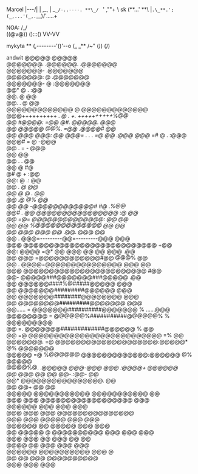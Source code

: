 Marcel
|\---/|
| ,_, |
\_`_/-..----.
**\_/ ` ' ,""+ \ sk
(**...' **\ |`.\_**.';
(_,...'(_,.`\_\_)/'.....+

NOA:
/\_/\
((@v@))
():::()
VV-VV

mykyta
**
(\,--------'()'--o
(\_ \_** /~"
(_)_) (_)_)

andwit
                                           @@@@@    @@@@@                                           
                                     @@@@@@@. .@@@@@@. .@@@@@@@                                     
                               @@@@@@@-                      .@@@@@@@                               
                         @@@@@@@:                @                 .@@@@@@@                         
                   @@@@@@@-                      @                       :@@@@@@@                   
                  @@*                            @                       .     :@@                  
                 @@.                             @                               @@                 
                @@.           .                  @                                @@                
    @@@@@@@@@@@@@                                @                                 @@@@@@@@@@@@@    
   @@@++++++++++             *.                  @                .   +.            ++++++++++%@@   
   @@                             #@@@@:       =@@ @#.       @@@@@.                            @@@  
  @@                                 @@@@@ @@%.       =@@ .@@@@#                                @@  
 @@                                   @@@                  @@@:                                  @@ 
@@@=  .        .  .                    =@                  @@                                   .@@@
  @@@*                                 =#                   @                     .           :@@@  
    @@@#                               =                    @                               -@@@    
       @@          .                   =                    -                              @@@      
       @@                                                                                  @@       
       @@    .                  .                                                          @@       
       @@                                                    @                             #@       
       @#                             @                      +                             :@@      
      @@:                             @                      .:                             @@      
      @@                             *.                       @                             @@      
      @@                             @                        @                 .           @@      
      @@                            .@                        @%                            @@      
      @@                            @@     -@@@@@@@@@@@@#     #@                           .%@@     
     @@#                   .        @@    @@@@@@@@@@@@@@@@    :@                             @@     
     @@                            =@=     @@@@@@@@@@@@@@:     @@                            @@     
     @@                            @@      %@@@@@@@@@@@@@      @@                            @@     
     @@                            @@@      @@@  @@* .@@.     @@@                            @@     
      @@            .               @@@=---------@@=---------@@@                            @@@     
      @@@                            @@@@@@@@@@@@@@@@@@@@@@@@@@                            +@@      
       @@:                           @@@@ =@* @@ @@@ @@ @@  @@@                           .@@       
        @@                            @@@ =@@@@@@@@@@@@#@@ @@@%                           @@        
         @@                        .  @@@@=@@@@@@@@@@@@@@@ @@@                           @@         
         @@@                          @@@@@@@@@@@@@@@@@@@@@@@@                          #@@         
          @@-                          @@@@@###@@@@@@@###@@@@@                         .@@          
           @@                          @@@@@@####%@#####@@@@@                          @@@          
           @@                          @@@@@@@#########@@@@@@                          @@@          
           @@                          @@@@@@@########@@@@@@@@                         @@@          
           @@                         @@@@@@@@#########@@@@@@@                         @@@          
           @@......            =      @@@@@@@##########@@@@@@@      %            ......@@@          
           @@@@@@@@            =      @@@@@@%###########@@@@@@%     %            @@@@@@@@@          
                 @@            =.    @@@@@@@#############@@@@@@     %            @@                 
                 @@            =@    @@@@@@@@@@@@@@@@@@@@@@@@@@    =%            @@                 
                 @@@@@@@.      =@    @@@@@@@@@@@@@@@@@@@@:@@@@@*   @%       @@@@@@@                 
                       @@@@@   =@   %@@@@@@ @@@@@@@@@@@@@:@@@@@@   @%   @@@@@                       
                           @@@@%@.   .@@@@@ *@@@-@@@ @@@ :@@@@+    @@@@@@                           
                               @@*      @@@  @@  @@  @@-.:@@-      @@                               
                               @@*        @@@@@@@@@@@@@@@@.        @@                               
                 @@            @@+                                 @@            @@                 
                @@@@@          @@@@@@@@@@@                @@@@@@@@@@@             @@                
               @@@   @@@                 @@@@@@@@@@@@@@@@@@                        @@@              
             @@@@@@    @@@                                                @@@       @@@             
            @@@    @@@ @@@                                                @@@@@@@@@@@@@@@           
              @@@    @@@    @@@@@                                  @@@     @@@                      
                 @@@@@@     @@   @@@@@                              @@@     @@@                     
                   @@      @@@@@     @   @@@@@@@@@@    @@@           @@@      @@@                   
                          @@@  @@@       @@      @@@    @@            @@                            
                          @@@@           @@      @@@    @@@           @@@                           
                             @@@@@@      @@@@@@@@@@     @@@            @                            
                                 @@      @@    @@@       @@@@@@@@@@                                 
                                        @@@     @@@      @@@                                        
